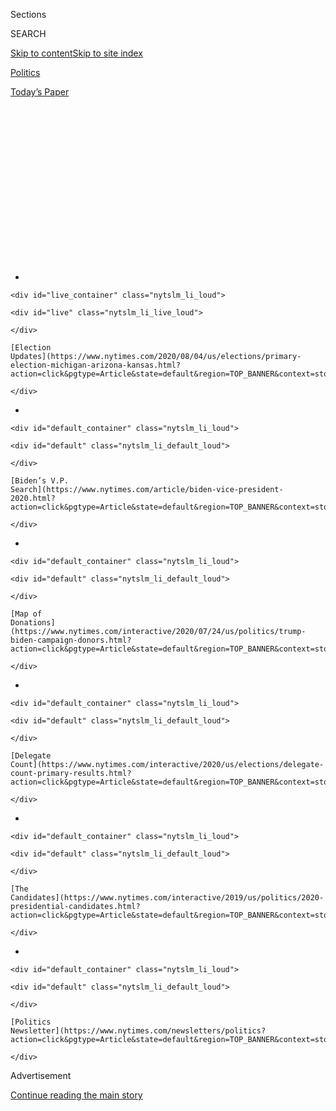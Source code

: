 <div id="app">

<div>

<div>

<div>

<div class="NYTAppHideMasthead css-1q2w90k e1suatyy0">

<div class="section css-ui9rw0 e1suatyy2">

<div class="css-eph4ug er09x8g0">

<div class="css-6n7j50">

</div>

<span class="css-1dv1kvn">Sections</span>

<div class="css-10488qs">

<span class="css-1dv1kvn">SEARCH</span>

</div>

[Skip to content](#site-content)[Skip to site
index](#site-index)

</div>

<div id="masthead-section-label" class="css-1wr3we4 eaxe0e00">

[Politics](https://www.nytimes.com/section/politics)

</div>

<div class="css-10698na e1huz5gh0">

</div>

</div>

<div id="masthead-bar-one" class="section hasLinks css-15hmgas e1csuq9d3">

<div class="css-uqyvli e1csuq9d0">

</div>

<div class="css-1uqjmks e1csuq9d1">

</div>

<div class="css-9e9ivx">

[](https://myaccount.nytimes.com/auth/login?response_type=cookie&client_id=vi)

</div>

<div class="css-1bvtpon e1csuq9d2">

[Today’s
Paper](https://www.nytimes.com/section/todayspaper)

</div>

</div>

</div>

</div>

<div data-aria-hidden="false">

<div id="site-content" data-role="main">

<div>

<div class="css-1aor85t" style="opacity:0.000000001;z-index:-1;visibility:hidden">

<div class="css-1hqnpie">

<div class="css-epjblv">

<span class="css-17xtcya">[Politics](/section/politics)</span><span class="css-x15j1o">|</span><span class="css-fwqvlz">Scientists
Worry About Political Influence Over Coronavirus Vaccine
Project</span>

</div>

<div class="css-k008qs">

<div class="css-1iwv8en">

<span class="css-18z7m18"></span>

<div>

</div>

</div>

<span class="css-1n6z4y">https://nyti.ms/39ML8yC</span>

<div class="css-1705lsu">

<div class="css-4xjgmj">

<div class="css-4skfbu" data-role="toolbar" data-aria-label="Social Media Share buttons, Save button, and Comments Panel with current comment count" data-testid="share-tools">

  - 
  - 
  - 
  - 
    
    <div class="css-6n7j50">
    
    </div>

  - 
  - 

</div>

</div>

</div>

</div>

</div>

</div>

<div id="NYT_TOP_BANNER_REGION" class="css-13pd83m">

<div>

<div id="styln-elections-notifications-menu" class="section interactive-content interactive-size-medium css-1edisqu">

<div class="css-17ih8de interactive-body">

<div class="nytslm_innerContainer" data-aria-live="polite">

<div class="nytslm_title">

</div>

  - 
    
    <div id="live_container" class="nytslm_li_loud">
    
    <div id="live" class="nytslm_li_live_loud">
    
    </div>
    
    [Election
    Updates](https://www.nytimes.com/2020/08/04/us/elections/primary-election-michigan-arizona-kansas.html?action=click&pgtype=Article&state=default&region=TOP_BANNER&context=storylines_menu)
    
    </div>

  - 
    
    <div id="default_container" class="nytslm_li_loud">
    
    <div id="default" class="nytslm_li_default_loud">
    
    </div>
    
    [Biden’s V.P.
    Search](https://www.nytimes.com/article/biden-vice-president-2020.html?action=click&pgtype=Article&state=default&region=TOP_BANNER&context=storylines_menu)
    
    </div>

  - 
    
    <div id="default_container" class="nytslm_li_loud">
    
    <div id="default" class="nytslm_li_default_loud">
    
    </div>
    
    [Map of
    Donations](https://www.nytimes.com/interactive/2020/07/24/us/politics/trump-biden-campaign-donors.html?action=click&pgtype=Article&state=default&region=TOP_BANNER&context=storylines_menu)
    
    </div>

  - 
    
    <div id="default_container" class="nytslm_li_loud">
    
    <div id="default" class="nytslm_li_default_loud">
    
    </div>
    
    [Delegate
    Count](https://www.nytimes.com/interactive/2020/us/elections/delegate-count-primary-results.html?action=click&pgtype=Article&state=default&region=TOP_BANNER&context=storylines_menu)
    
    </div>

  - 
    
    <div id="default_container" class="nytslm_li_loud">
    
    <div id="default" class="nytslm_li_default_loud">
    
    </div>
    
    [The
    Candidates](https://www.nytimes.com/interactive/2019/us/politics/2020-presidential-candidates.html?action=click&pgtype=Article&state=default&region=TOP_BANNER&context=storylines_menu)
    
    </div>

  - 
    
    <div id="default_container" class="nytslm_li_loud">
    
    <div id="default" class="nytslm_li_default_loud">
    
    </div>
    
    [Politics
    Newsletter](https://www.nytimes.com/newsletters/politics?action=click&pgtype=Article&state=default&region=TOP_BANNER&context=storylines_menu)
    
    </div>

</div>

</div>

</div>

</div>

</div>

<div id="top-wrapper" class="css-1sy8kpn">

<div id="top-slug" class="css-l9onyx">

Advertisement

</div>

[Continue reading the main
story](#after-top)

<div class="ad top-wrapper" style="text-align:center;height:100%;display:block;min-height:250px">

<div id="top" class="place-ad" data-position="top" data-size-key="top">

</div>

</div>

<div id="after-top">

</div>

</div>

<div>

<div id="sponsor-wrapper" class="css-1hyfx7x">

<div id="sponsor-slug" class="css-19vbshk">

Supported by

</div>

[Continue reading the main
story](#after-sponsor)

<div id="sponsor" class="ad sponsor-wrapper" style="text-align:center;height:100%;display:block">

</div>

<div id="after-sponsor">

</div>

</div>

<div class="css-186x18t">

</div>

<div class="css-1vkm6nb ehdk2mb0">

# Scientists Worry About Political Influence Over Coronavirus Vaccine Project

</div>

Operation Warp Speed has moved along at a rapid clip. But some people
involved in the process fear pressure to deliver an October surprise for
President Trump.

<div class="css-79elbk" data-testid="photoviewer-wrapper">

<div class="css-z3e15g" data-testid="photoviewer-wrapper-hidden">

</div>

<div class="css-1a48zt4 ehw59r15" data-testid="photoviewer-children">

![<span class="css-16f3y1r e13ogyst0" data-aria-hidden="true">President
Trump has been relentlessly promoting the administration’s vaccine
efforts, including during an appearance at a biotechnology laboratory in
North Carolina last
week.</span><span class="css-cnj6d5 e1z0qqy90" itemprop="copyrightHolder"><span class="css-1ly73wi e1tej78p0">Credit...</span><span><span>Anna
Moneymaker for The New York
Times</span></span></span>](https://static01.nyt.com/images/2020/08/02/us/politics/02dc-virus-vaccine-trump/02dc-virus-vaccine-trump-articleLarge.jpg?quality=75&auto=webp&disable=upscale)

</div>

</div>

<div class="css-18e8msd">

<div class="css-vp77d3 epjyd6m0">

<div class="css-1baulvz">

By [<span class="css-1baulvz" itemprop="name">Sharon
LaFraniere</span>](https://www.nytimes.com/by/sharon-lafraniere),
[<span class="css-1baulvz" itemprop="name">Katie
Thomas</span>](https://www.nytimes.com/by/katie-thomas),
[<span class="css-1baulvz" itemprop="name">Noah
Weiland</span>](https://www.nytimes.com/by/noah-weiland),
[<span class="css-1baulvz" itemprop="name">Peter
Baker</span>](https://www.nytimes.com/by/peter-baker) and
[<span class="css-1baulvz last-byline" itemprop="name">Annie
Karni</span>](https://www.nytimes.com/by/annie-karni)

</div>

</div>

  - 
    
    <div class="css-ld3wwf e16638kd2">
    
    Aug. 2,
    2020
    
    </div>

  - 
    
    <div class="css-4xjgmj">
    
    <div class="css-d8bdto" data-role="toolbar" data-aria-label="Social Media Share buttons, Save button, and Comments Panel with current comment count" data-testid="share-tools">
    
      - 
      - 
      - 
      - 
        
        <div class="css-6n7j50">
        
        </div>
    
      - 
      - 
    
    </div>
    
    </div>

</div>

</div>

<div class="section meteredContent css-1r7ky0e" name="articleBody" itemprop="articleBody">

<div class="css-1fanzo5 StoryBodyCompanionColumn">

<div class="css-53u6y8">

In April, with hospitals overwhelmed and much of the United States in
lockdown, the Department of Health and Human Services produced a
presentation for the White House arguing that rapid development of a
[coronavirus
vaccine](https://www.nytimes.com/interactive/2020/science/coronavirus-vaccine-tracker.html)
was the best hope to control the pandemic.

“DEADLINE: Enable broad access to the public by October 2020**,**” the
first slide read, with the date in bold.

Given that it typically takes years to develop a vaccine, the timetable
for the initiative, called [Operation Warp
Speed](https://www.nytimes.com/2020/04/29/us/politics/trump-coronavirus-vaccine-operation-warp-speed.html),
was incredibly ambitious. With tens of thousands dying and tens of
millions out of work, the crisis demanded an all-out public-private
response, with the government supplying billions of dollars to
pharmaceutical and biotechnology companies, providing logistical support
and cutting through red tape.

It escaped no one that the proposed deadline also intersected nicely
with President Trump’s need to curb the virus before the election in
November.

</div>

</div>

<div class="css-1fanzo5 StoryBodyCompanionColumn">

<div class="css-53u6y8">

The ensuing race for a vaccine — in the middle of a campaign in which
the president’s handling of the pandemic is the key issue after he has
spent his time in office [undermining
science](https://www.nytimes.com/2020/04/28/climate/trump-coronavirus-climate-science.html)
and [the expertise of the federal
bureaucracy](https://www.nytimes.com/2020/07/09/climate/trump-hurricane-dorian-noaa.html)
— is now testing the system set up to ensure safe and effective drugs to
a degree never before seen.

Under constant pressure from a White House anxious for good news and a
public desperate for a silver bullet to end the crisis, the government’s
researchers are fearful of political intervention in the coming months
and are struggling to ensure that the government maintains the right
balance between speed and rigorous regulation, according to interviews
with administration officials, federal scientists and outside experts.

Even in a less politically charged environment, there would be a fraught
debate about how much to accelerate the process of trials and approval.
The longer that vaccines are tested before being released, the likelier
they are to be safe and effective.

But with 1,000 people dying each day in the United States, [schools
finding it difficult to
reopen](https://www.nytimes.com/interactive/2020/07/31/us/coronavirus-school-reopening-risk.html)
and the [deep
recession](https://www.nytimes.com/2020/07/30/business/economy/q2-gdp-coronavirus-economy.html)
inflicting economic pain across the country, the desire to find a way to
return to normal life is powerful and transcends partisan politics and
borders. On Sunday, Russia
[announced](https://www.nytimes.com/2020/08/02/world/europe/russia-trials-vaccine-October.html)
that it planned to start a nationwide inoculation campaign in October
with a vaccine that had yet to complete clinical trials, the latest
evidence of the global potential for cutting corners.

Despite concerted efforts by the Trump administration and a bevy of
pharmaceutical companies it is working with, the original October target
has slipped, with the administration now pushing to have hundreds of
millions of doses available by the end of the year or early 2021.

</div>

</div>

<div class="css-1fanzo5 StoryBodyCompanionColumn">

<div class="css-53u6y8">

But experts inside and outside the government still say they fear the
White House will push the Food and Drug Administration to overlook
insufficient data and give at least limited emergency approval to a
vaccine, perhaps for use by specific groups like front-line health care
workers, before the vote on Nov. 3.

“There are a lot of people on the inside of this process who are very
nervous about whether the administration is going to reach their hand
into the Warp Speed bucket, pull out one or two or three vaccines, and
say, ‘We’ve tested it on a few thousand people, it looks safe, and now
we are going to roll it out,’” said Dr. Paul A. Offit of the University
of Pennsylvania, who is a member of the Food and Drug Administration’s
vaccine advisory committee.

“They are really worried about that,” he added. “And they should be.”

Mr. Trump relentlessly touts progress toward a vaccine, raising hopes of
quick approval. [Touring a North Carolina biotechnology
lab](https://www.nytimes.com/video/us/100000007258794/trump-boasts-vaccine-progress-north-carolina.html)
last week, he vowed to “deliver a vaccine in record time.” In [a
tweet](https://twitter.com/realdonaldtrump/status/1283566319405797378)
last month, he explicitly tied vaccines to his re-election hopes.

</div>

</div>

<div class="css-79elbk" data-testid="photoviewer-wrapper">

<div class="css-z3e15g" data-testid="photoviewer-wrapper-hidden">

</div>

<div class="css-1a48zt4 ehw59r15" data-testid="photoviewer-children">

![<span class="css-16f3y1r e13ogyst0" data-aria-hidden="true">The
administration is providing billions of dollars in aid to pharmaceutical
and biotechnology
companies.</span><span class="css-cnj6d5 e1z0qqy90" itemprop="copyrightHolder"><span class="css-1ly73wi e1tej78p0">Credit...</span><span>Hans
Pennink/Associated
Press</span></span>](https://static01.nyt.com/images/2020/08/02/us/politics/02dc-virus-vaccine/merlin_174998298_fafae08f-3300-4d48-b24e-863359750565-articleLarge.jpg?quality=75&auto=webp&disable=upscale)

</div>

</div>

<div class="css-1fanzo5 StoryBodyCompanionColumn">

<div class="css-53u6y8">

On a campaign call with supporters in Pennsylvania on Sunday evening,
Mr. Trump said the “F.D.A. has been great, at my instruction,” and he
again raised hopes of rapid
progress.

<div id="NYT_MAIN_CONTENT_1_REGION" class="css-9tf9ac">

<div>

<div id="styln-nfldraft-updates-block" class="section interactive-content interactive-size-medium css-1ftcdic">

<div class="css-17ih8de interactive-body">

<div id="styln-briefing-block" data-asset-id="">

<div class="briefing-block-header-section">

# [Latest Updates: 2020 Election](https://www.nytimes.com/2020/08/04/us/elections/primary-election-michigan-arizona-kansas.html?action=click&pgtype=Article&state=default&region=MAIN_CONTENT_1&context=storylines_live_updates)

<div class="briefing-block-ts">

Updated 2020-08-04T18:55:19.561Z

</div>

</div>

  - [Two G.O.P. Senate primaries offer — what else? — a test of loyalty
    to
    Trump.](https://www.nytimes.com/2020/08/04/us/elections/primary-election-michigan-arizona-kansas.html?action=click&pgtype=Article&state=default&region=MAIN_CONTENT_1&context=storylines_live_updates#link-3924dd44)
  - [President Trump is suddenly a big supporter of mail-in voting — in
    Florida.](https://www.nytimes.com/2020/08/04/us/elections/primary-election-michigan-arizona-kansas.html?action=click&pgtype=Article&state=default&region=MAIN_CONTENT_1&context=storylines_live_updates#link-32b39e33)
  - [Election experts warn Congress about widespread disenfranchisement
    of voters of color in
    November.](https://www.nytimes.com/2020/08/04/us/elections/primary-election-michigan-arizona-kansas.html?action=click&pgtype=Article&state=default&region=MAIN_CONTENT_1&context=storylines_live_updates#link-6d019753)

<div class="briefing-block-footer">

<div class="briefing-block-footer-meta">

[See more
updates](https://www.nytimes.com/2020/08/04/us/elections/primary-election-michigan-arizona-kansas.html?action=click&pgtype=Article&state=default&region=MAIN_CONTENT_1&context=storylines_live_updates)

</div>

</div>

</div>

</div>

</div>

</div>

</div>

“We expect to have a vaccine available very, very early before the end
of the year, far ahead of schedule,” he said. “We’re very close to
having that finalized.”

The president’s son-in-law and senior adviser, Jared Kushner, who is
helping to steer the re-election campaign from the White House, is a
regular participant in meetings of a board formed to oversee the vaccine
effort.

</div>

</div>

<div class="css-1fanzo5 StoryBodyCompanionColumn">

<div class="css-53u6y8">

While White House officials do not specifically mention the election
during the board’s discussions, people familiar with the conversations
say they ask regularly about October, a date that hangs over the effort.
Trump campaign advisers privately call a pre-election vaccine “the holy
grail.”

The Food and Drug Administration’s approval of a new vaccine is
typically an exhaustive process, where agency employees meticulously go
through data from clinical trials to review whether the vaccine is both
safe and effective. The threshold for approving vaccines is typically
higher than it is for therapeutic drugs because they will be used in
millions of otherwise healthy people, meaning that even rare side
effects could affect many more people than a drug that treats a specific
illness.

An independent advisory panel of outside experts also weighs in, and
while the agency has the power to make its own decision, it typically
follows the advice of its outside panels. The Food and Drug
Administration’s senior regulator has the power to approve or deny
vaccines for emergency use, but that decision could be overridden by the
agency’s top leaders, or by the secretary of health and human services.

White House officials said that Mr. Trump would not distort the vaccine
review process to help his campaign. “The rapid research, development,
trials and eventual distribution of a Covid-19 vaccine is emblematic of
President Trump’s highest priority: the health and safety of the
American people,” said Judd Deere, a White House spokesman. “It has
nothing to do with politics.”

Dr. Anthony S. Fauci, the director of the National Institute of Allergy
and Infectious Diseases, told lawmakers on Friday that he remained
“cautiously optimistic that we will have a vaccine by the end of this
year and as we go into 2021.”

Dr. Stephen Hahn, the commissioner of the Food and Drug Administration,
has not ruled out emergency approval of a vaccine.

“We would consider using an emergency use authorization if we felt that
the risks associated with the vaccine were much lower than the risks of
not having a vaccine,” he told The Journal of the American Medical
Association in an [online
interview](https://www.youtube.com/watch?v=UdmaU2-C_wE&amp;feature=youtu.be).

</div>

</div>

<div class="css-1fanzo5 StoryBodyCompanionColumn">

<div class="css-53u6y8">

He also said regulators would certify that any vaccine would meet the
agency’s rigorous standards, adding, “My job as commissioner is to make
sure to the fullest extent possible that any pressure that comes to the
agency is not reflected downward” onto regulators and scientists
studying the vaccines.

At the same time, a senior administration official refused to promise
that any emergency approval of a vaccine would be vetted through the
Food and Drug Administration’s outside advisory panel of experts,
scheduled to meet on Oct. 22.

[Operation Warp Speed got its start in
April](https://www.nytimes.com/2020/04/29/us/politics/trump-coronavirus-vaccine-operation-warp-speed.html),
the brainchild of Dr. Peter Marks, a pencil-thin, bespectacled physician
who leads the regulatory unit at the Food and Drug Administration that
approves vaccines and therapies.

A “Star Trek” fan, Dr. Marks named the initiative Warp Speed and pitched
it in an April 10 phone call to Alex M. Azar II, the secretary of health
and human services, who quickly embraced it. In a follow-up phone call a
few days later, according to a person familiar with the discussions,
several health officials said the October deadline was unrealistic; over
the next few months, officials began publicly citing the end of the year
or early 2021 as a target.

[With his job on the
line](https://www.nytimes.com/2020/04/29/us/politics/coronavirus-trump-azar.html),
Mr. Azar, the target of Mr. Trump’s wrath over the
virus[,](https://www.nytimes.com/2020/04/29/us/politics/coronavirus-trump-azar.html)
was especially eager to prove his worth to the White House. He teamed up
with Defense Secretary Mark T. Esper, whose department has long
experience with vaccine development and distribution to protect troops.
An expert in complex logistics, Gen. Gustave F. Perna, became the
operation’s chief operating officer.

Mr. Kushner, Dr. Deborah L. Birx, the White House coronavirus
coordinator, and others interviewed Dr. Moncef Slaoui, a pharmaceutical
industry veteran, and orchestrated his appointment as chief scientific
adviser despite concerns within the Food and Drug Administration about
[conflicts of
interest](https://www.nytimes.com/2020/07/15/us/politics/vaccine-Slaoui-coronavirus-trump.html)
because of his financial ties to two companies that are developing a
vaccine. Rather than being bothered by the conflict, Mr. Kushner and
others reasoned that it took someone with such industry experience to
oversee the
effort.

</div>

</div>

<div class="css-79elbk" data-testid="photoviewer-wrapper">

<div class="css-z3e15g" data-testid="photoviewer-wrapper-hidden">

</div>

<div class="css-1a48zt4 ehw59r15" data-testid="photoviewer-children">

<div class="css-1xdhyk6 erfvjey0">

<span class="css-1ly73wi e1tej78p0">Image</span>

<div class="css-zjzyr8">

<div data-testid="lazyimage-container" style="height:257.77777777777777px">

</div>

</div>

</div>

<span class="css-16f3y1r e13ogyst0" data-aria-hidden="true">Dr. Deborah
L. Birx and Alex M. Azar II, the health and human services secretary,
are among those overseeing Operation Warp
Speed.</span><span class="css-cnj6d5 e1z0qqy90" itemprop="copyrightHolder"><span class="css-1ly73wi e1tej78p0">Credit...</span><span>Doug
Mills/The New York Times</span></span>

</div>

</div>

<div class="css-1fanzo5 StoryBodyCompanionColumn">

<div class="css-53u6y8">

Dr. Slaoui resigned from the board of Moderna, which has received nearly
$1 billion in federal support to develop a vaccine. But as of May he
still had nearly $10 million of stock in GlaxoSmithKline, a partner with
the French drugmaker Sanofi, which last week signed a $2.1 billion
agreement to produce 100 million doses. Dr. Slaoui, who is working on a
$1 contract, cleared an ethics review by the Department of Health and
Human Services and has said [he is determined to avoid any
conflict](https://www.nytimes.com/2020/05/20/health/coronavirus-vaccine-czar.html).

</div>

</div>

<div class="css-1fanzo5 StoryBodyCompanionColumn">

<div class="css-53u6y8">

Shortly after Dr. Slaoui’s appointment, Dr. Marks resigned from the
project he conceived and returned full-time to his post as a senior
regulator at the Food and Drug Administration, where he will be the key
decision maker on whether a vaccine merits approval.

The administration has conducted the vaccine hunt with a focus lacking
in much of the rest of its pandemic response. Contracts have been
executed at a brisk pace. Mobile trailers have been speedily delivered
for experimental doses to be administered. When a company was short on
needles, the Pentagon dispatched planes to deliver supplies within 48
hours.

The pharmaceutical companies are reporting the results of their trials
at regular intervals, accelerating the review process. With the
government paying much of the cost, the companies are beginning the
process of manufacturing millions of doses of vaccine essentially on
spec so that they can be distributed quickly if they secure approval.

The process has [moved at a remarkable
clip](https://www.nytimes.com/2020/07/14/health/cornavirus-vaccine-moderna.html).
Two vaccine candidates, one developed by Moderna in conjunction with Dr.
Fauci’s institute and another by Pfizer, last week [began Phase 3
trials](https://www.nytimes.com/2020/07/27/health/moderna-vaccine-covid.html),
the final stage of clinical experimentation. Others are expected soon.

In Mr. Azar’s conference room at the Department of Health and Human
Services headquarters, Mr. Kushner and Dr. Birx join meetings with Mr.
Azar, Mr. Esper and others. Mr. Kushner repeatedly pushes the group to
move faster and has deputized two close associates, Brad Smith and Adam
Boehler, to press the case.

The team has sought to ensure that a variety of different types of
potential vaccines are being pursued to increase the chances that at
least one will work. Dr. Birx has been interested in what is known as a
subunit protein vaccine, and at one point called executives at the
biotechnology company Genentech and asked what they could do. (Warp
Speed is now
[working](https://www.nytimes.com/2020/07/16/health/coronavirus-vaccine-novavax.html)
with [two
companies](https://www.nytimes.com/2020/07/31/health/covid-19-vaccine-sanofi-gsk.html)
pursuing that type of vaccine.)

</div>

</div>

<div class="css-1fanzo5 StoryBodyCompanionColumn">

<div class="css-53u6y8">

Mark Meadows, the White House chief of staff, also talks with
pharmaceutical executives. People briefed on the discussions say the
White House has also pushed for progress by the fall on therapeutics —
drugs to treat people who fall ill to the disease — including the
possibility of an emergency use authorization for one or more of those
drugs. Late last month, Mr. Trump called the chief executive of
Regeneron Pharmaceuticals to check on the progress of a potential
antibody
treatment.

</div>

</div>

<div class="css-79elbk" data-testid="photoviewer-wrapper">

<div class="css-z3e15g" data-testid="photoviewer-wrapper-hidden">

</div>

<div class="css-1a48zt4 ehw59r15" data-testid="photoviewer-children">

<div class="css-1xdhyk6 erfvjey0">

<span class="css-1ly73wi e1tej78p0">Image</span>

<div class="css-zjzyr8">

<div data-testid="lazyimage-container" style="height:257.77777777777777px">

</div>

</div>

</div>

<span class="css-16f3y1r e13ogyst0" data-aria-hidden="true">Dr. Stephen
Hahn, the commissioner of the Food and Drug Administration, oversees the
regulatory approval process for
vaccines.</span><span class="css-cnj6d5 e1z0qqy90" itemprop="copyrightHolder"><span class="css-1ly73wi e1tej78p0">Credit...</span><span>Samuel
Corum for The New York Times</span></span>

</div>

</div>

<div class="css-1fanzo5 StoryBodyCompanionColumn">

<div class="css-53u6y8">

Career officials have assured Dr. Hahn that they would stand behind him
to head off any vaccine decision not based on science. But Dr. Hahn
already lost a measure of credibility with the scientific community for
approving the emergency use of [hydroxychloroquine and
chloroquine](https://www.nytimes.com/2020/06/20/health/hydroxychloroquine-coronavirus-trial.html),
two anti-malaria drugs [promoted by the
president](https://www.nytimes.com/2020/05/21/us/politics/trump-fact-check-hydroxychloroquine-coronavirus-.html?action=click&module=RelatedLinks&pgtype=Article)
as treatments for the coronavirus over the objections of his public
health advisers. The Food and Drug Administration later [revoked the
authorization](https://www.nytimes.com/2020/06/15/health/fda-hydroxychloroquine-malaria.html),
concluding the risks outweighed the benefits.

Scientists have argued that it would be unwise to cut corners on a
vaccine that is to be injected into some 300 million Americans, adding
that a failed effort would [fuel public distrust of vaccines
generally](https://www.nytimes.com/2020/07/18/health/coronavirus-anti-vaccine.html).

But a senior White House official, who discussed the matter on the
condition of anonymity, said that it would also be unethical to withhold
an effective vaccine for an extra three or four months while more people
died just to check the boxes of a more routine trial process.

Michael R. Caputo, a spokesman for Mr. Azar, said October was not the
goal.

“Everybody at H.H.S. hopes Operation Warp Speed will achieve 300 million
doses of a safe and effective Covid vaccine for Americans by January
2021,” he said. “We know that’s optimistic. I have never heard mention
of any other timeline, and certainly not from the secretary.”

“Careless talk about career F.D.A. regulators somehow approving an
unsafe and ineffective vaccine just for politics only undermines
confidence in the public health system,” he added.

</div>

</div>

<div class="css-1fanzo5 StoryBodyCompanionColumn">

<div class="css-53u6y8">

It is not clear that a vaccine approval shortly before the election
would be an “October surprise” sufficient to alter the outcome of the
vote. An announcement could give Americans hope that the end is in
sight. But some Republican strategists said that it might not help Mr.
Trump because his opponent, former Vice President Joseph R. Biden Jr.,
the presumptive Democratic nominee, would surely continue the vaccine
process if elected.

“Does it turn everything around for him politically? I don’t know,” said
Sarah Longwell, a conservative strategist and prominent Republican
opponent of Mr. Trump who regularly conducts focus groups and has found
that public attention is more focused on government relief checks and
school reopenings.

“If the vaccine is an October surprise, there’s a lot of other things
that are cutting against” it as a game-changer, she said.

The drug companies find themselves caught in the middle. While eager to
bring products to market as quickly as possible, they face risks in
moving too quickly in order to fit an election calendar, analysts said.

“They are acutely aware of the political dynamic here,” said Rob Smith,
the director of Capital Alpha Partners, a research firm. A vaccine that
flopped would jeopardize their broader business, he said, and it would
not make sense “to take a huge reputational risk not just for your
vaccine but for all the products across your portfolio to benefit the
president politically.”

Dr. Fauci has expressed confidence that the system will hold.

“Historically, the F.D.A. has based their decisions on science,” he told
a House committee last week. “They will do so this time also, I am
certain.”

Maggie Haberman contributed reporting and Kitty Bennett contributed
research.

</div>

</div>

<div>

</div>

</div>

<div>

</div>

<div>

</div>

<div id="NYT_BELOW_MAIN_CONTENT_REGION">

<div>

<div id="STLYN_guide_v1_STYLN_guide_a" class="section css-l08pwh interactive-content interactive-size-medium">

<div class="css-17ih8de interactive-body">

<div class="g-story g-freebird g-max-limit" data-preview-slug="styln-scroll-guide">

</div>

<div id="g-electionguide-id" class="g-electionguide">

<div class="g-electionguide-container">

<div class="g-electionguide-wrapper">

<div class="g-electionguide-logo">

</div>

# Our 2020 Election Guide

Updated Aug. 4, 2020

  - 
    
    -----
    
    ## The Latest
    
      - Five states are holding primary elections Tuesday, with voters
        in Arizona, Kansas, Michigan, Missouri and Washington State
        choosing nominees for Congress and local offices. [Follow live
        election updates
        here.](https://www.nytimes.com/2020/08/04/us/elections/primary-election-michigan-arizona-kansas.html?action=click&pgtype=Article&state=default&region=BELOW_MAIN_CONTENT&context=storylines_guide)

  - 
    
    -----
    
    ## Biden’s V.P. Search
    
      - [Here are 13
        women](https://www.nytimes.com/article/biden-vice-president-2020.html?action=click&pgtype=Article&state=default&region=BELOW_MAIN_CONTENT&context=storylines_guide)
        who have been under consideration to be Joe Biden’s running
        mate, and why each might be chosen — and might not be.

  - 
    
    -----
    
    ## Keep Up With Our Coverage
    
      - Get an
        [email](https://www.nytimes.com/newsletters/politics?action=click&pgtype=Article&state=default&region=BELOW_MAIN_CONTENT&context=storylines_guide)
        recapping the day’s news
    
    <!-- end list -->
    
      - Download our mobile app on
        [iOS](https://apps.apple.com/us/app/nytimes/id284862083?ls=1&mat_click_id=5c79ae7455014fd1bd66b5610c05b8f2-20191112-16948&referrer=mat_click_id%3D5c79ae7455014fd1bd66b5610c05b8f2-20191112-16948%26link_click_id%3D722930677036718082)
        and
        [Android](http://a.localytics.com/android?id=com.nytimes.android&referrer=utm_source%3Dother_nyt_mobile_web%26utm_medium%3DWeb%2520page%26utm_term%3DGeneral%2520Mobile%2520Page%26utm_campaign%3DNYT%2520Mobile%2520General%2520Page)
        and turn on Breaking News and Politics alerts

</div>

</div>

</div>

</div>

</div>

</div>

</div>

<div>

</div>

<div>

<div id="bottom-wrapper" class="css-1ede5it">

<div id="bottom-slug" class="css-l9onyx">

Advertisement

</div>

[Continue reading the main
story](#after-bottom)

<div id="bottom" class="ad bottom-wrapper" style="text-align:center;height:100%;display:block;min-height:90px">

</div>

<div id="after-bottom">

</div>

</div>

</div>

</div>

</div>

## Site Index

<div>

</div>

## Site Information Navigation

  - [© <span>2020</span> <span>The New York Times
    Company</span>](https://help.nytimes.com/hc/en-us/articles/115014792127-Copyright-notice)

<!-- end list -->

  - [NYTCo](https://www.nytco.com/)
  - [Contact
    Us](https://help.nytimes.com/hc/en-us/articles/115015385887-Contact-Us)
  - [Work with us](https://www.nytco.com/careers/)
  - [Advertise](https://nytmediakit.com/)
  - [T Brand Studio](http://www.tbrandstudio.com/)
  - [Your Ad
    Choices](https://www.nytimes.com/privacy/cookie-policy#how-do-i-manage-trackers)
  - [Privacy](https://www.nytimes.com/privacy)
  - [Terms of
    Service](https://help.nytimes.com/hc/en-us/articles/115014893428-Terms-of-service)
  - [Terms of
    Sale](https://help.nytimes.com/hc/en-us/articles/115014893968-Terms-of-sale)
  - [Site
    Map](https://spiderbites.nytimes.com)
  - [Help](https://help.nytimes.com/hc/en-us)
  - [Subscriptions](https://www.nytimes.com/subscription?campaignId=37WXW)

</div>

</div>

</div>

</div>
